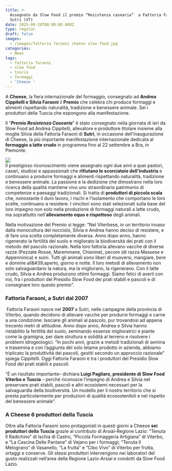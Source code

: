 ```yaml
---
title: >-
  Assegnato da Slow Food il premio “Resistenza casearia”  a Fattoria Faraoni di
  Sutri (VT)
date: 2025-09-20T00:00:00.000Z
type: regular
draft: false
images:
  - /images/fattoria faraoni cheese slow food.jpg
categories:
  - News
tags:
  - fattoria faraoni
  - slow food
  - tuscia
  - formaggi
  - 'Cheese '
---
```


A **Cheese**, la fiera internazionale del formaggio, consegnato ad **Andrea Cippitelli e Silvia Faraoni** il **Premio** che celebra chi produce formaggi e alimenti rispettando naturalità, tradizione e benessere animale. Sei i produttori della Tuscia che espongono alla manifestazione.

Il “***Premio Resistenza Casearia***” è stato consegnato nella giornata di ieri da Slow Food ad Andrea Cippitelli, allevatore e produttore titolare insieme alla moglie Silvia della Fattoria Faraoni di **Sutri**, in occasione dell’inaugurazione di Cheese, la più importante manifestazione internazionale dedicata al **formaggio a latte crudo** in programma fino al 22 settembre a Bra, in Piemonte.

![](</images/faraoni formaggi.jpg>)\
Il prestigioso riconoscimento viene assegnato ogni due anni a quei pastori, casari, studiosi e appassionati che **rifiutano le scorciatoie dell’industria** e continuano a produrre formaggi e alimenti rispettando naturalità, tradizione e benessere animale. La passione e la dedizione che dimostrano nella loro ricerca della qualità mantiene vivo uno straordinario patrimonio di competenze e paesaggi tradizionali. Si tratta di **produttori di piccola scala** che, nonostante il duro lavoro, i rischi e l’isolamento che comportano le loro scelte, continuano a resistere. I vincitori sono stati selezionati sulla base del loro impegno non solo nella produzione di formaggi naturali a latte crudo, ma soprattutto nell’**allevamento equo e rispettoso** degli animali.

Nella motivazione del Premio si legge: “Nel Viterbese, in un territorio invaso dalla monocoltura del nocciolo, Silvia e Andrea hanno deciso di resistere, e di fare una scelta completamente diversa. Anno dopo anno, hanno rigenerato la fertilità del suolo e migliorato la biodiversità dei prati con il metodo del pascolo razionale. Nella loro fattoria allevano vacche di diverse razze (Pezzate Rosse, Maremmane, Chianine), pecore (di razza Massese e Appenninica) e suini. Tutti gli animali sono liberi di muoversi, mangiare, bere e dormire all\&#39;aperto, giorno e notte. Il loro metodi di allevamento non solo salvaguardano la natura, ma la migliorano, la rigenerano. Con il latte crudo, Silvia e Andrea producono ottimi formaggi. Siamo felici di averli con noi, fra i produttori del Presidio Slow Food dei prati stabili e pascoli e di consegnare loro questo premio”.

### Fattoria Faraoni, a Sutri dal 2007

 Fattoria Faraoni nasce nel **2007** a Sutri, nelle campagne della provincia di Viterbo, quando decidono di allevare vacche per produrre formaggi e carne a una condizione: lasciare gli animali al pascolo, pur trovandosi ad appena trecento metri di altitudine. Anno dopo anno, Andrea e Silvia hanno ristabilito la fertilità del suolo, seminando essenze miglioratrici e piante come la gramigna, per dare struttura e solidità al terreno e risolvere i problemi idrogeologici. “In pochi anni, grazie a metodi tradizionali di semina e trasemina e con l’aggiunta del solo letame prodotto in azienda, abbiamo triplicato la produttività dei pascoli, gestiti secondo un approccio razionale” spiega Cippitelli. Oggi Fattoria Faraoni è tra i produttori del Presidio Slow Food dei prati stabili e pascoli.

“È un risultato importante– dichiara **Luigi Pagliaro, presidente di Slow Food Viterbo e Tuscia** – perché riconosce l’impegno di Andrea e Silvia nel preservare prati stabili, pascoli e altri ecosistemi necessari per la salvaguardia della biodiversità. Un modello per il nostro territorio che si presta particolarmente per produzioni di qualità ecosostenibili e nel rispetto del benessere animale”.

### A Cheese 6 produttori della Tuscia

Oltre alla Fattoria Faraoni sono protagonisti in questi giorni a Cheese **sei produttori della Tuscia** grazie al contributo di Arsial-Regione Lazio: “Tenuta Il Radichino” di Ischia di Castro, “Piccola Formaggeria Artigiana” di Viterbo, e “La Cascina Delle Pantane” di Vejano per i formaggi; “Tenuta Il Melograno” di Vasanello, “La frutta” e “Cibo Vivo” di Viterbo per frutta, ortaggi e conserve. Gli stessi produttori intervengono nei laboratori del gusto realizzati nell’area della Regione Lazio-Arsial e condotti da Slow Food Lazio.
